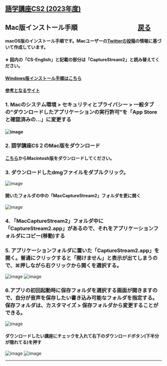 ## [語学講座CS2 (2023年度)](https://csreviser.github.io/CaptureStream2/) 
## Mac版インストール手順　　　　　　　　　    [戻る](https://csreviser.github.io/CaptureStream2/) 
####  macOS版のインストール手順です。Macユーザーの[Twitterの投稿](https://twitter.com/Miiaaenglish/status/1515131329112858626?s=20&t=fKw38ZN5fkIG9q911hDAFw)の情報に基づいて作成しています。        
####  ※ 図内の「CS-English」と記載の部分は「CaptureStream2」と読み替えてください。             
####  [Windows版インストール手順はこちら](https://csreviser.github.io/CaptureStream2/install_win)
####  [参考となるサイト](https://dokugakuenglish.com/listening/nhkradiodownload/)


### 1. Macのシステム環境 > セキュリティとプライバシー > 一般タブの”ダウンロードしたアプリケーションの実行許可”を「App Storeと確認済みの…」に変更する                       
####    ![image](https://user-images.githubusercontent.com/46049273/169676247-6b198f17-0936-4c05-8d60-fa20df507929.png)

### 2. 語学講座CS２のMac版をダウンロード                    
####     [こちら](https://csreviser.github.io/CS-English/CS2)からMacintosh版をダウンロードしてください。

### 3. ダウンロードしたdmgファイルをダブルクリック。           
   ![image](https://user-images.githubusercontent.com/46049273/169676318-0ee0598c-659b-4366-a58a-57693b4a2146.png)

####  開いたフォルダの中の「MacCaptureStream2」フォルダを更に開く
   ![image](https://user-images.githubusercontent.com/46049273/169676337-0d28d1db-df47-406d-ac20-60bffac6b152.png)

### 4. 「MacCaptureStream2」フォルダ中に「CaptureStream2.app」があるので、それをアプリケーションフォルダにコピー(移動)する               

### 5. アプリケーションフォルダに置いた「CaptureStream2.app」を開く。普通にクリックすると「開けません」と表示が出てしまうので、⌘押しながら右クリックから開くを選択する。          
   ![image](https://user-images.githubusercontent.com/46049273/169676481-8707c1b7-9fa1-45f6-a8ef-dc74b529cd01.png)
   ![image](https://user-images.githubusercontent.com/46049273/169676487-7c828631-34d1-4fae-913d-cbdca381f031.png)

### 6.アプリの初回起動時に保存フォルダを選択する画面が開きますので、自分が音声を保存したい書き込み可能なフォルダを指定する。保存フォルダは、カスタマイズ > 保存フォルダから変更することができる。
   ![image](https://user-images.githubusercontent.com/46049273/169676522-675d76f5-df5e-4fe2-b8f7-14d9dbad39b1.png)


####  ダウンロードしたい講座にチェックを入れて右下のダウンロードボタン(下半分が隠れてる)を押す          
   ![image](https://user-images.githubusercontent.com/46049273/169676561-91ea3309-d028-40a7-bfcf-be90fde9bc8f.png)
   ![image](https://user-images.githubusercontent.com/46049273/169676549-d258eee2-9442-4205-901f-1b8ede103708.png)



*** 
 <link rel="shortcut icon" type="image/x-icon" href="https://avatars.githubusercontent.com/u/46049273?v=4">
 <meta name="twitter:image:src" content="https://avatars.githubusercontent.com/u/46049273?v=4">
